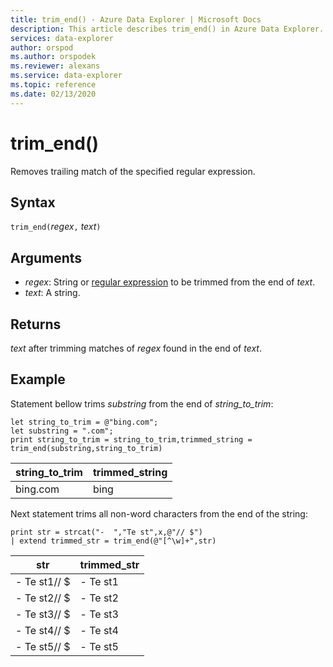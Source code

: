 ```yaml
---
title: trim_end() - Azure Data Explorer | Microsoft Docs
description: This article describes trim_end() in Azure Data Explorer.
services: data-explorer
author: orspod
ms.author: orspodek
ms.reviewer: alexans
ms.service: data-explorer
ms.topic: reference
ms.date: 02/13/2020
---
```

# trim_end()

Removes trailing match of the specified regular expression.

## Syntax

`trim_end(`*regex*`,` *text*`)`

## Arguments

* *regex*: String or [regular expression](re2.md) to be trimmed from the end of *text*.  
* *text*: A string.

## Returns

*text* after trimming matches of *regex* found in the end of *text*.

## Example

Statement bellow trims *substring*  from the end of *string_to_trim*:

```apl
let string_to_trim = @"bing.com";
let substring = ".com";
print string_to_trim = string_to_trim,trimmed_string = trim_end(substring,string_to_trim)
```

|string_to_trim|trimmed_string|
|--------------|--------------|
|bing.com      |bing          |

Next statement trims all non-word characters from the end of the string:

```apl
print str = strcat("-  ","Te st",x,@"// $")
| extend trimmed_str = trim_end(@"[^\w]+",str)
```

|str          |trimmed_str|
|-------------|-----------|
|-  Te st1// $|-  Te st1  |
|-  Te st2// $|-  Te st2  |
|-  Te st3// $|-  Te st3  |
|-  Te st4// $|-  Te st4  |
|-  Te st5// $|-  Te st5  |